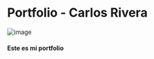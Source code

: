 # Portfolio - Carlos Rivera
![image](https://github.com/CarlosRivera4726/portfolio/assets/49885608/fd2e4d63-fdc9-4f20-9990-44cf80bee823)


#### Este es mi portfolio
